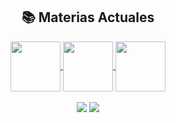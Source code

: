 <div align="center">

## 📚 Materias Actuales

<a href="https://github.com/Fabian-Martinez1/FOD">
  <img align="center" height="80em" src="https://github-readme-stats.vercel.app/api/pin/?username=Fabian-Martinez1&repo=FOD&theme=dark" />
</a>  


<a href="https://github.com/Fabian-Martinez1/AyED">
  <img align="center" height="80em" src="https://github-readme-stats.vercel.app/api/pin/?username=Fabian-Martinez1&repo=ayed&theme=dark" />
</a>


<a href="https://github.com/Fabian-Martinez1/Seminario-de-Lenguajes-Python">
  <img align="center" height="80em" src="https://github-readme-stats.vercel.app/api/pin/?username=Fabian-Martinez1&repo=Seminario-de-Lenguajes-Python&theme=dark" />
</a>

<br>

<br>



<img src="https://media.giphy.com/media/xUNd9FM5B4LDxkDgHK/giphy.gif"/>
  
  <img src="https://media.giphy.com/media/Vg5B8A4WX2bItzYXq1/giphy.gif"/>
  
</div>
